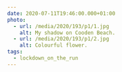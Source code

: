 ```yaml
---
date: 2020-07-11T19:46:00.000+01:00
photo:
  - url: /media/2020/193/p1/1.jpg
    alt: My shadow on Cooden Beach.
  - url: /media/2020/193/p1/2.jpg
    alt: Colourful flower.
tags:
  - lockdown_on_the_run
---
```

